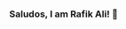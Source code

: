 ### Saludos, I am Rafik Ali! 👋

<!--
**rafikali/rafikali** is a ✨ _special_ ✨ repository because its `README.md` (this file) appears on your GitHub profile.

Here are some ideas to get you started:

- 🌱 I’m currently learning Flutter.
- 👯 I’m looking to collaborate with Flutter developers.
- 💬 Ask me about flutter or tech related stuffs.
- 📫 How to reach me: https://www.linkedin.com/in/rafik-ali-995606217/
- 😄 Pronouns: He/His
- ⚡ Fun fact: I watch movies everyday. 
-->
